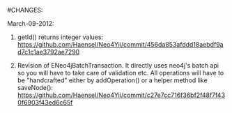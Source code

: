 #CHANGES:

March-09-2012:
1. getId() returns integer values:
https://github.com/Haensel/Neo4Yii/commit/456da853afddd18aebdf9ad7c1c1ae3792ae7290

2. Revision of ENeo4jBatchTransaction. It directly uses neo4j's batch api so you will have to
take care of validation etc. All operations will have to be "handcrafted" either by addOperation()
or a helper method like saveNode(): https://github.com/Haensel/Neo4Yii/commit/c27e7cc716f36bf2f48f7f430f6903f43ed6c65f